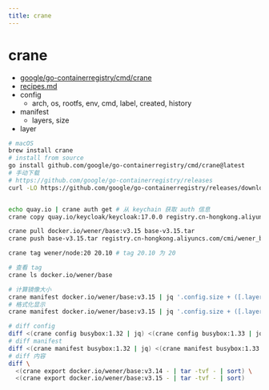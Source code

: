 ```yaml
---
title: crane
---
```


# crane

- [google/go-containerregistry/cmd/crane](https://github.com/google/go-containerregistry/blob/main/cmd/crane)
- [recipes.md](https://github.com/google/go-containerregistry/blob/main/cmd/crane/recipes.md)
- config
  - arch, os, rootfs, env, cmd, label, created, history
- manifest
  - layers, size
- layer


```bash
# macOS
brew install crane
# install from source
go install github.com/google/go-containerregistry/cmd/crane@latest
# 手动下载
# https://github.com/google/go-containerregistry/releases
curl -LO https://github.com/google/go-containerregistry/releases/download/v0.13.0/go-containerregistry_Linux_arm64.tar.gz


echo quay.io | crane auth get # 从 keychain 获取 auth 信息
crane copy quay.io/keycloak/keycloak:17.0.0 registry.cn-hongkong.aliyuncs.com/cmi/keycloak_keycloak

crane pull docker.io/wener/base:v3.15 base-v3.15.tar
crane push base-v3.15.tar registry.cn-hongkong.aliyuncs.com/cmi/wener_base:v3.15

crane tag wener/node:20 20.10 # tag 20.10 为 20

# 查看 tag
crane ls docker.io/wener/base

# 计算镜像大小
crane manifest docker.io/wener/base:v3.15 | jq '.config.size + ([.layers[].size] | add)'
# 格式化显示
crane manifest docker.io/wener/base:v3.15 | jq '.config.size + ([.layers[].size] | add)' | numfmt --to=iec

# diff config
diff <(crane config busybox:1.32 | jq) <(crane config busybox:1.33 | jq)
# diff manifest
diff <(crane manifest busybox:1.32 | jq) <(crane manifest busybox:1.33 | jq)
# diff 内容
diff \
  <(crane export docker.io/wener/base:v3.14 - | tar -tvf - | sort) \
  <(crane export docker.io/wener/base:v3.15 - | tar -tvf - | sort)
```
